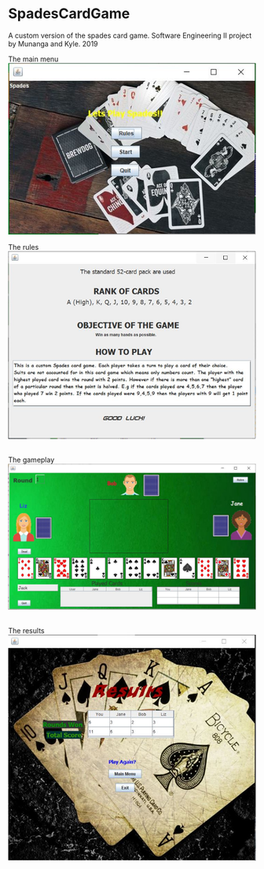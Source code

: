 # SpadesCardGame
A custom version of the spades card game. Software Engineering II project by Munanga and Kyle. 2019

The main menu
![alt text](https://raw.githubusercontent.com/Munanga/SpadesCardGame/master/readmePics/menu.JPG)  


The rules
![alt text](https://raw.githubusercontent.com/Munanga/SpadesCardGame/master/readmePics/rules.JPG)  
<br/>

The gameplay
![alt text](https://raw.githubusercontent.com/Munanga/SpadesCardGame/master/readmePics/gameplay.JPG)  
<br/>

The results 
![alt text](https://raw.githubusercontent.com/Munanga/SpadesCardGame/master/readmePics/end.JPG)  
<br/>

